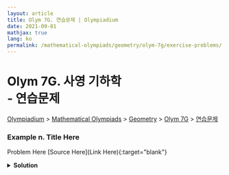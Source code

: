 ```yaml
---
layout: article
title: Olym 7G. 연습문제 | Olympiadium
date: 2021-09-01
mathjax: true
lang: ko
permalink: /mathematical-olympiads/geometry/olym-7g/exercise-problems/
---
```

# Olym 7G. 사영 기하학 <br> <ssup> - 연습문제</ssup>

<a href="{{ site.homeurl }}">Olympiadium</a> > <a href="{{ site.homeurl }}mathematical-olympiads/">Mathematical Olympiads</a> > <a href="{{ site.homeurl }}mathematical-olympiads/geometry/">Geometry</a> > <a href="{{ site.homeurl }}mathematical-olympiads/geometry/olym-7g/">Olym 7G</a> > <a href="{{ site.homeurl }}mathematical-olympiads/geometry/olym-7g/exercise-problems/">연습문제</a>

### Example n. Title Here
<skyblueboard> Problem Here </skyblueboard>
[Source Here](Link Here){:target="blank"}
<pinkborder><details>
<summary><b>Solution</b></summary>
Solution Here. 
</details></pinkborder>


